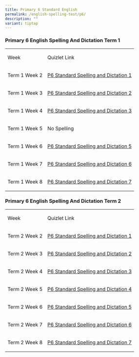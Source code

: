 ```yaml
---
title: Primary 6 Standard English
permalink: /english-spelling-test/p6/
description: ""
variant: tiptap
---
```

<h3>Primary 6 English Spelling And Dictation Term 1</h3>
<table style="minWidth: 50px">
<colgroup>
<col>
<col>
</colgroup>
<tbody>
<tr>
<td rowspan="1" colspan="1">
<p>Week</p>
</td>
<td rowspan="1" colspan="1">
<p>Quizlet Link</p>
</td>
</tr>
<tr>
<td rowspan="1" colspan="1">
<p>Term 1 Week 2</p>
</td>
<td rowspan="1" colspan="1">
<p><a href="https://quizlet.com/_93pmxe?x=1jqt&amp;i=1c2gxb" rel="noopener noreferrer nofollow" target="_blank">P6 Standard Spelling and Dictation 1</a>
</p>
</td>
</tr>
<tr>
<td rowspan="1" colspan="1">
<p>Term 1 Week 3</p>
</td>
<td rowspan="1" colspan="1">
<p><a href="https://quizlet.com/_93po0p?x=1jqt&amp;i=1c2gxb" rel="noopener noreferrer nofollow" target="_blank">P6 Standard Spelling and Dictation 2</a>
</p>
</td>
</tr>
<tr>
<td rowspan="1" colspan="1">
<p>Term 1 Week 4</p>
</td>
<td rowspan="1" colspan="1">
<p><a href="https://quizlet.com/_93poo5?x=1jqt&amp;i=1c2gxb" rel="noopener noreferrer nofollow" target="_blank">P6 Standard Spelling and Dictation 3</a>
</p>
</td>
</tr>
<tr>
<td rowspan="1" colspan="1">
<p>Term 1 Week 5</p>
</td>
<td rowspan="1" colspan="1">
<p>No Spelling</p>
</td>
</tr>
<tr>
<td rowspan="1" colspan="1">
<p>Term 1 Week 6</p>
</td>
<td rowspan="1" colspan="1">
<p><a href="https://quizlet.com/_93ppod?x=1jqt&amp;i=1c2gxb" rel="noopener noreferrer nofollow" target="_blank">P6 Standard Spelling and Dictation 5</a>
</p>
</td>
</tr>
<tr>
<td rowspan="1" colspan="1">
<p>Term 1 Week 7</p>
</td>
<td rowspan="1" colspan="1">
<p><a href="https://quizlet.com/_93pq4q?x=1jqt&amp;i=1c2gxb" rel="noopener noreferrer nofollow" target="_blank">P6 Standard Spelling and Dictation 6</a>
</p>
</td>
</tr>
<tr>
<td rowspan="1" colspan="1">
<p>Term 1 Week 8</p>
</td>
<td rowspan="1" colspan="1">
<p><a href="https://quizlet.com/_93pqsh?x=1jqt&amp;i=1c2gxb" rel="noopener noreferrer nofollow" target="_blank">P6 Standard Spelling and Dictation 7</a>
</p>
</td>
</tr>
</tbody>
</table>
<h3>Primary 6 English Spelling And Dictation Term 2</h3>
<table style="minWidth: 50px">
<colgroup>
<col>
<col>
</colgroup>
<tbody>
<tr>
<td rowspan="1" colspan="1">
<p>Week</p>
</td>
<td rowspan="1" colspan="1">
<p>Quizlet Link</p>
</td>
</tr>
<tr>
<td rowspan="1" colspan="1">
<p>Term 2 Week 2</p>
</td>
<td rowspan="1" colspan="1">
<p><a href="https://quizlet.com/576224218/p6-el-term-2-spelling-dictation-1-flash-cards/?i=1c2gxb&amp;x=1jqt" rel="noopener noreferrer nofollow" target="_blank">P6 Standard Spelling and Dictation 1</a>
</p>
</td>
</tr>
<tr>
<td rowspan="1" colspan="1">
<p>Term 2 Week 3</p>
</td>
<td rowspan="1" colspan="1">
<p><a href="https://quizlet.com/576225125/p6-term-2-el-spelling-dictation-2-flash-cards/?i=1c2gxb&amp;x=1jqt" rel="noopener noreferrer nofollow" target="_blank">P6 Standard Spelling and Dictation 2</a>
</p>
</td>
</tr>
<tr>
<td rowspan="1" colspan="1">
<p>Term 2 Week 4</p>
</td>
<td rowspan="1" colspan="1">
<p><a href="https://quizlet.com/576225724/p6-term-2-el-spelling-dictation-3-flash-cards/?i=1c2gxb&amp;x=1jqt" rel="noopener noreferrer nofollow" target="_blank">P6 Standard Spelling and Dictation 3</a>
</p>
</td>
</tr>
<tr>
<td rowspan="1" colspan="1">
<p>Term 2 Week 5</p>
</td>
<td rowspan="1" colspan="1">
<p><a href="https://quizlet.com/576226219/p6-term-2-el-spelling-dictation-4-flash-cards/?i=1c2gxb&amp;x=1jqt" rel="noopener noreferrer nofollow" target="_blank">P6 Standard Spelling and Dictation 4</a>
</p>
</td>
</tr>
<tr>
<td rowspan="1" colspan="1">
<p>Term 2 Week 6</p>
</td>
<td rowspan="1" colspan="1">
<p><a href="https://quizlet.com/576226977/p6-term-2-el-spelling-dictation-5-flash-cards/?i=1c2gxb&amp;x=1jqt" rel="noopener noreferrer nofollow" target="_blank">P6 Standard Spelling and Dictation 5</a>
</p>
</td>
</tr>
<tr>
<td rowspan="1" colspan="1">
<p>Term 2 Week 7</p>
</td>
<td rowspan="1" colspan="1">
<p><a href="https://quizlet.com/576227538/p6-term-2-el-spelling-dictation-6-flash-cards/?i=1c2gxb&amp;x=1jqt" rel="noopener noreferrer nofollow" target="_blank">P6 Standard Spelling and Dictation 6</a>
</p>
</td>
</tr>
<tr>
<td rowspan="1" colspan="1">
<p>Term 2 Week 8</p>
</td>
<td rowspan="1" colspan="1">
<p><a href="https://quizlet.com/576228218/p6-term-2-el-spelling-dictation-7-flash-cards/?i=1c2gxb&amp;x=1jqt" rel="noopener noreferrer nofollow" target="_blank">P6 Standard Spelling and Dictation 7</a>
</p>
</td>
</tr>
</tbody>
</table>
<p></p>